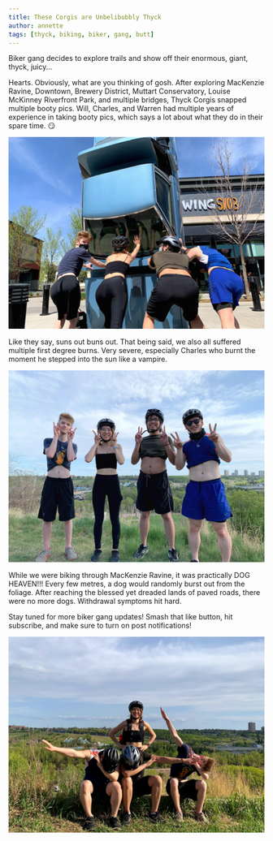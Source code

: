 ```yaml
---
title: These Corgis are Unbelibubbly Thyck
author: annette
tags: [thyck, biking, biker, gang, butt]
---
```


Biker gang decides to explore trails and show off their enormous, giant, thyck, juicy...

<!--truncate-->

Hearts. Obviously, what are you thinking of gosh. After exploring MacKenzie Ravine, Downtown, Brewery District, Muttart Conservatory, Louise McKinney Riverfront Park, and multiple bridges, Thyck Corgis snapped multiple booty pics. Will, Charles, and Warren had multiple years of experience in taking booty pics, which says a lot about what they do in their spare time. :smirk:

![Biker-Gang](/img/blog/bums_out.webp)

Like they say, suns out buns out. That being said, we also all suffered multiple first degree burns. Very severe, especially Charles who burnt the moment he stepped into the sun like a vampire.

![Biker-Gang](/img/blog/hehe.webp)

While we were biking through MacKenzie Ravine, it was practically DOG HEAVEN!!! Every few metres, a dog would randomly burst out from the foliage. After reaching the blessed yet dreaded lands of paved roads, there were no more dogs. Withdrawal symptoms hit hard.

Stay tuned for more biker gang updates! Smash that like button, hit subscribe, and make sure to turn on post notifications!

![Biker-Gang](/img/blog/dab.webp)
